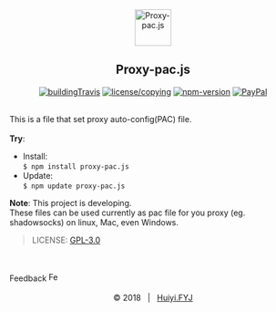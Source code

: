 <div align=center>
  <img src="https://huiyifyj.github.io/Proxy-pac.js/images/icons/paper_plane.svg" alt="Proxy-pac.js" width="64"/>
	<h2>Proxy-pac.js</h2>
  <a href="https://travis-ci.org/huiyifyj/Proxy-pac.js"><img src="https://img.shields.io/travis/huiyifyj/Proxy-pac.js.svg" alt="buildingTravis"></a>
  <a href="https://github.com/huiyifyj/Proxy-pac.js/blob/master/LICENSE"><img src="https://img.shields.io/npm/l/proxy-pac.js.svg?style=flat-square" alt="license/copying"></a>
  <a href="https://www.npmjs.com/package/proxy-pac.js"><img src="https://img.shields.io/npm/v/proxy-pac.js.svg?style=flat-square" alt="npm-version"></a>
  <a href="https://www.paypal.me/fengyijie"><img alt="PayPal" src="https://img.shields.io/badge/PayPal-Tip me-green.svg?style=flat-square&logo=paypal"></a>
  
</div>
<br>

This is a file that set proxy auto-config(PAC) file.<br>
<br>
**Try**:
- Install:<br>
  `$ npm install proxy-pac.js`
- Update:<br>
  `$ npm update proxy-pac.js`

**Note**: This project is developing. <br>
These files can be used currently as pac file for you proxy (eg. shadowsocks) on linux, Mac, even Windows.

> LICENSE: [GPL-3.0](https://github.com/huiyifyj/Proxy-pac.js/blob/master/LICENSE)

<br>
<br>
Feedback
<a href="https://github.com/huiyifyj/Proxy-pac.js/issues">
	<img src="https://huiyifyj.github.io/Proxy-pac.js/images/icons/feedback.svg" alt="Feedback" width="16"/>
</a>
<br>
<br>
<div align=center>
	&copy; 2018 &nbsp; | &nbsp; <a href="https://huiyifyj.github.io">Huiyi.FYJ</a>
</div>
